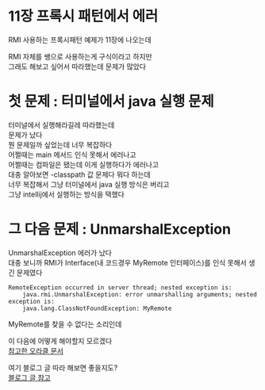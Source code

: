 # 11장 프록시 패턴에서 에러  
RMI 사용하는 프록시패턴 예제가 11장에 나오는데 

RMI 자체를 쌩으로 사용하는게 구식이라고 하지만  
그래도 해보고 싶어서 따라했는데 문제가 많았다  

# 첫 문제 : 터미널에서 java 실행 문제  
터미널에서 실행해라길레 따라했는데  
문제가 났다  
뭔 문제일까 싶었는데 너무 복잡하다  
어쩔때는 main 메서드 인식 못해서 에러나고  
어쩔때는 컴파일은 됐는데 이게 실행하다가 에러나고  
대충 알아보면 \-classpath 값 문제다 뭐다 하는데  
너무 복잡해서 그냥 터미널에서 java 실행 방식은 버리고  
그냥 intellij에서 실행하는 방식을 택했다  

# 그 다음 문제 : UnmarshalException  
UnmarshalException 에러가 났다  
대충 보니까 RMI가 Interface(내 코드경우 MyRemote 인터페이스)를 인식 못해서 생긴 문제였다  

```
RemoteException occurred in server thread; nested exception is: 
	java.rmi.UnmarshalException: error unmarshalling arguments; nested exception is: 
	java.lang.ClassNotFoundException: MyRemote
```

MyRemote를 찾을 수 없다는 소리인데  

이 다음에 어떻게 해야할지 모르겠다  
[참고한 오라클 문서](https://docs.oracle.com/javase/7/docs/technotes/guides/rmi/hello/hello-world.html)  
  
여기 블로그 글 따라 해보면 좋을지도?  
[블로그 글 참고](https://0yumin.tistory.com/18)  
